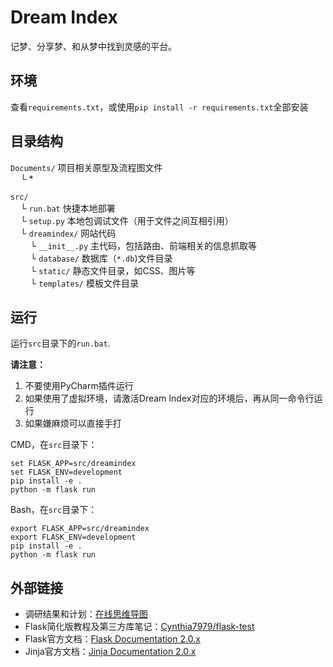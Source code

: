 # Dream Index
记梦、分享梦、和从梦中找到灵感的平台。

## 环境
查看`requirements.txt`，或使用`pip install -r requirements.txt`全部安装

## 目录结构
`Documents/` 项目相关原型及流程图文件  
&nbsp;&nbsp;&nbsp;&nbsp;└ \*

`src/`    
&nbsp;&nbsp;&nbsp;&nbsp;└ `run.bat` 快捷本地部署  
&nbsp;&nbsp;&nbsp;&nbsp;└ `setup.py` 本地包调试文件（用于文件之间互相引用）  
&nbsp;&nbsp;&nbsp;&nbsp;└ `dreamindex/` 网站代码  
&nbsp;&nbsp;&nbsp;&nbsp;&nbsp;&nbsp;&nbsp;&nbsp;└ `__init__.py` 主代码，包括路由、前端相关的信息抓取等  
&nbsp;&nbsp;&nbsp;&nbsp;&nbsp;&nbsp;&nbsp;&nbsp;└ `database/` 数据库（`*.db`)文件目录  
&nbsp;&nbsp;&nbsp;&nbsp;&nbsp;&nbsp;&nbsp;&nbsp;└ `static/` 静态文件目录，如CSS、图片等  
&nbsp;&nbsp;&nbsp;&nbsp;&nbsp;&nbsp;&nbsp;&nbsp;└ `templates/` 模板文件目录  

## 运行
运行`src`目录下的`run.bat`.

**请注意：**
1. 不要使用PyCharm插件运行
2. 如果使用了虚拟环境，请激活Dream Index对应的环境后，再从同一命令行运行
3. 如果嫌麻烦可以直接手打

CMD，在`src`目录下：
```batch
set FLASK_APP=src/dreamindex
set FLASK_ENV=development
pip install -e .
python -m flask run
```

Bash，在`src`目录下：
```shell script
export FLASK_APP=src/dreamindex
export FLASK_ENV=development
pip install -e .
python -m flask run
```

## 外部链接
* 调研结果和计划：[在线思维导图](https://docs.qq.com/mind/DRXJuaFphZG5qeWpT)
* Flask简化版教程及第三方库笔记：[Cynthia7979/flask-test](https://github.com/Cynthia7979/flask-test)
* Flask官方文档：[Flask Documentation 2.0.x](http://flask.pocoo.org)
* Jinja官方文档：[Jinja Documentation 2.0.x](https://jinja.palletsprojects.com/en/3.0.x/)
